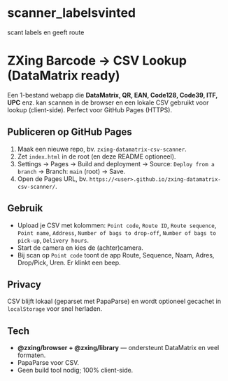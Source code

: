 # scanner_labelsvinted
scant labels en geeft route
# ZXing Barcode → CSV Lookup (DataMatrix ready)

Een 1-bestand webapp die **DataMatrix, QR, EAN, Code128, Code39, ITF, UPC** enz. kan scannen in de browser en
een lokale CSV gebruikt voor lookup (client-side). Perfect voor GitHub Pages (HTTPS).

## Publiceren op GitHub Pages
1. Maak een nieuwe repo, bv. `zxing-datamatrix-csv-scanner`.
2. Zet `index.html` in de root (en deze README optioneel).
3. Settings → Pages → Build and deployment → Source: `Deploy from a branch` → Branch: `main` (root) → Save.
4. Open de Pages URL, bv. `https://<user>.github.io/zxing-datamatrix-csv-scanner/`.

## Gebruik
- Upload je CSV met kolommen: `Point code`, `Route ID`, `Route sequence`, `Point name`, `Address`, `Number of bags to drop-off`, `Number of bags to pick-up`, `Delivery hours`.
- Start de camera en kies de (achter)camera.
- Bij scan op `Point code` toont de app Route, Sequence, Naam, Adres, Drop/Pick, Uren. Er klinkt een beep.

## Privacy
CSV blijft lokaal (geparset met PapaParse) en wordt optioneel gecachet in `localStorage` voor snel herladen.

## Tech
- **@zxing/browser + @zxing/library** — ondersteunt DataMatrix en veel formaten.
- PapaParse voor CSV.
- Geen build tool nodig; 100% client-side.
